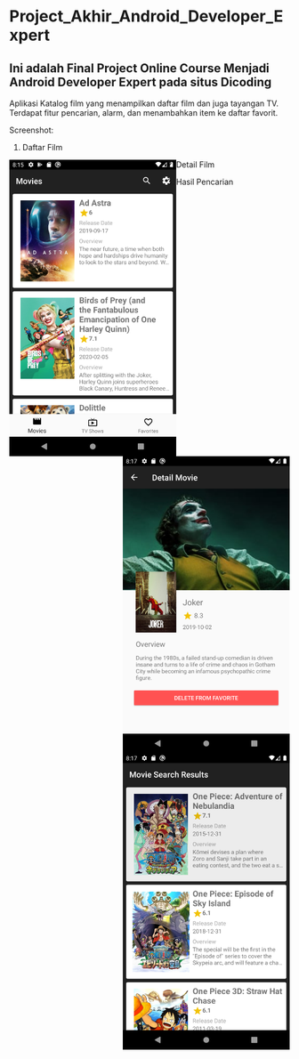 # Project_Akhir_Android_Developer_Expert

## Ini adalah Final Project Online Course Menjadi Android Developer Expert pada situs Dicoding

Aplikasi Katalog film yang menampilkan daftar film dan juga tayangan TV. Terdapat fitur pencarian, alarm, dan menambahkan item ke daftar favorit.

Screenshot:

1. Daftar Film
<img src="Screenshots/movie_list.png" width=300 align=left>

2. Detail Film
<img src="Screenshots/detail_movie.png" width=300 align=right>

3. Hasil Pencarian
<img src="Screenshots/search.png" width=300 align=right>

